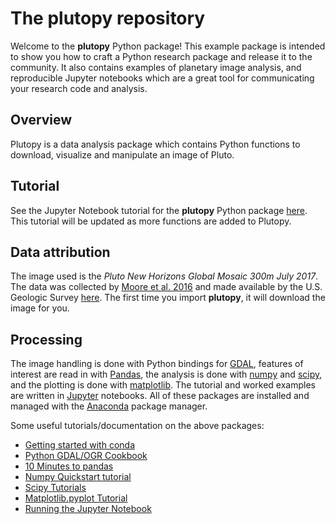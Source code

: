 # The plutopy repository
Welcome to the **plutopy** Python package! This example package is intended to show you how to craft a Python research package and release it to the community. It also contains examples of planetary image analysis, and reproducible Jupyter notebooks which are a great tool for communicating your research code and analysis.

## Overview
Plutopy is a data analysis package which contains Python functions to download, visualize and manipulate an image of Pluto.

## Tutorial
See the Jupyter Notebook tutorial for the **plutopy** Python package [here](./plutopy/jupyter_notebooks/tutorial.ipynb). This tutorial will be updated as more functions are added to Plutopy.

## Data attribution
The image used is the *Pluto New Horizons Global Mosaic 300m July 2017*. The data was collected by [Moore et al. 2016](https://arxiv.org/abs/1604.05702) and made available by the U.S. Geologic Survey [here](https://astrogeology.usgs.gov/search/map/Pluto/NewHorizons/Pluto_NewHorizons_Global_Mosaic_300m_Jul2017). The first time you import **plutopy**, it will download the image for you.

## Processing
The image handling is done with Python bindings for [GDAL](https://www.gdal.org/index.html), features of interest are read in with [Pandas](https://pandas.pydata.org/pandas-docs/stable/), the analysis is done with [numpy](http://www.numpy.org/) and [scipy](https://www.scipy.org/about.html), and the plotting is done with [matplotlib](https://matplotlib.org/). The tutorial and worked examples are written in [Jupyter](http://jupyter.org/) notebooks. All of these packages are installed and managed with the [Anaconda](https://www.anaconda.com/) package manager.

Some useful tutorials/documentation on the above packages:

- [Getting started with conda](https://conda.io/docs/user-guide/getting-started.html)
- [Python GDAL/OGR Cookbook](https://pcjericks.github.io/py-gdalogr-cookbook/)
- [10 Minutes to pandas](https://pandas.pydata.org/pandas-docs/stable/10min.html)
- [Numpy Quickstart tutorial](https://docs.scipy.org/doc/numpy-1.15.0/user/quickstart.html)
- [Scipy Tutorials](https://docs.scipy.org/doc/scipy/reference/tutorial/index.html)
- [Matplotlib.pyplot Tutorial](https://matplotlib.org/users/pyplot_tutorial.html)
- [Running the Jupyter Notebook](https://jupyter-notebook-beginner-guide.readthedocs.io/en/latest/execute.html)
